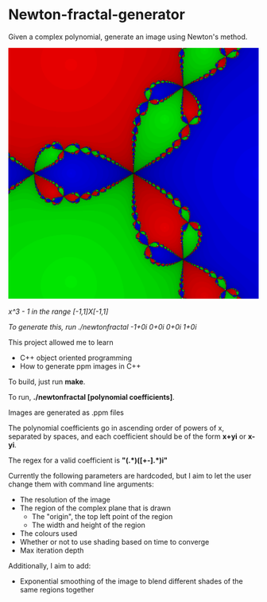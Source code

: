 # Newton-fractal-generator
Given a complex polynomial, generate an image using Newton's method.

![x^3 - 1 in the range \[-1,1\]X\[-1,1\]](readme_image.png)

*x^3 - 1 in the range \[-1,1\]X\[-1,1\]*

*To generate this, run ./newtonfractal -1+0i 0+0i 0+0i 1+0i*

This project allowed me to learn
* C++ object oriented programming
* How to generate ppm images in C++

To build, just run **make**.

To run, **./newtonfractal [polynomial coefficients]**.

Images are generated as .ppm files

The polynomial coefficients go in ascending order of powers of x, separated by spaces, and each coefficient should be of the form **x+yi** or **x-yi**.

The regex for a valid coefficient is **"(.\*)([+-].\*)i"**

Currently the following parameters are hardcoded, but I aim to let the user change them with command line arguments:
* The resolution of the image
* The region of the complex plane that is drawn
    * The "origin", the top left point of the region
    * The width and height of the region
* The colours used
* Whether or not to use shading based on time to converge
* Max iteration depth

Additionally, I aim to add:
* Exponential smoothing of the image to blend different shades of the same regions together
